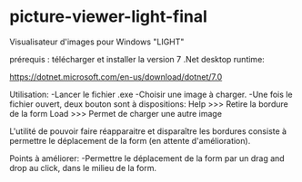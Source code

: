 # picture-viewer-light-final

Visualisateur d'images pour Windows "LIGHT"

prérequis :
télécharger et installer la version 7 .Net desktop runtime: 

https://dotnet.microsoft.com/en-us/download/dotnet/7.0

Utilisation:
-Lancer le fichier .exe
-Choisir une image à charger. 
-Une fois le fichier ouvert, deux bouton sont à dispositions:
Help  >>>  Retire la bordure de la form
Load  >>> Permet de charger une autre image

L'utilité de pouvoir faire réapparaitre et disparaître les bordures consiste à permettre le déplacement de la form (en attente d'amélioration).

Points à améliorer:
-Permettre le déplacement de la form par un drag and drop au click, dans le milieu de la form.
